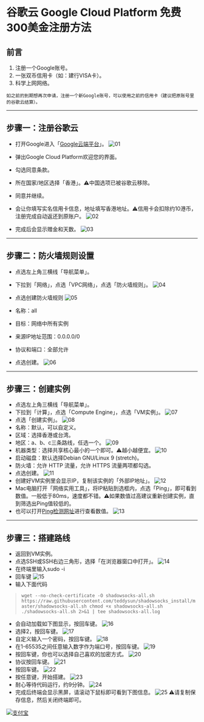 # 谷歌云 Google Cloud Platform 免费300美金注册方法
## 前言
1. 注册一个Google账号。
2. 一张双币信用卡（如：建行VISA卡）。
3. 科学上网网络。
```
如之前的到期想再次申请，注册一个新Google账号，可以使用之前的信用卡（建议把原账号里的谷歌云结算）。
```
---
## 步骤一：注册谷歌云
* 打开Google进入「[Google云端平台](https://console.cloud.google.com/home/dashboard?project=resolute-vault-248504&hl=zh-CN)」。
![01](https://github.com/masonvip/GCP/blob/master/readme.md/01.png?raw=true)

* 弹出Google Cloud Platform欢迎您的界面。
* 勾选同意条款。
* 所在国家/地区选择「香港」。⚠️中国选项已被谷歌云移除。
* 同意并继续。
* 会让你填写实名信用卡信息，地址填写香港地址。⚠️信用卡会扣除约10港币，注册完成自动返还到原账户。
![02](https://github.com/masonvip/GCP/blob/master/readme.md/02.png?raw=true)

* 完成后会显示赠金和天数。
![03](https://github.com/masonvip/GCP/blob/master/readme.md/03.png?raw=true)

---
## 步骤二：防火墙规则设置
* 点选左上角三横线「导航菜单」。
* 下拉到「网络」，点选「VPC网络」，点选「防火墙规则」。
![04](https://github.com/masonvip/GCP/blob/master/readme.md/04.png?raw=true)

* 点选创建防火墙规则
![05](https://github.com/masonvip/GCP/blob/master/readme.md/05.png?raw=true)
* 名称：all
* 目标：网络中所有实例
* 来源IP地址范围：0.0.0.0/0
* 协议和端口：全部允许
* 点选创建。
![06](https://github.com/masonvip/GCP/blob/master/readme.md/06.png?raw=true)
---
## 步骤三：创建实例
* 点选左上角三横线「导航菜单」。
* 下拉到「计算」，点选「Compute Engine」，点选「VM实例」。
![07](https://github.com/masonvip/GCP/blob/master/readme.md/07.png?raw=true)
* 点选「创建实例」。
![08](https://github.com/masonvip/GCP/blob/master/readme.md/08.png?raw=true)
* 名称：默认，可以自定义。
* 区域：选择香港或台湾。
* 地区：a、b、c三条路线，任选一个。
![09](https://github.com/masonvip/GCP/blob/master/readme.md/09.png?raw=true)
* 机器类型：选择共享核心最小的一个即可。⚠️越小越便宜。
![10](https://github.com/masonvip/GCP/blob/master/readme.md/10.png?raw=true)
* 启动磁盘：默认选择Debian GNU/Linux 9 (stretch)。
* 防火墙：允许 HTTP 流量，允许 HTTPS 流量两项都勾选。
* 点选创建。
![11](https://github.com/masonvip/GCP/blob/master/readme.md/11.png?raw=true)
* 创建好VM实例里会显示IP，复制该实例的「外部IP地址」。
![12](https://github.com/masonvip/GCP/blob/master/readme.md/12.png?raw=true)
* Mac电脑打开「网络实用工具」，将IP粘贴到选框内，点选「Ping」，即可看到数值。一般低于80ms，速度都不错。⚠️如果数值过高建议重新创建实例，直到筛选出Ping值较低的。
* 也可以打开[Ping检测网址](http://ping.chinaz.com/)进行查看数值。
![13](https://github.com/masonvip/GCP/blob/master/readme.md/13.png?raw=true)
---
## 步骤三：搭建路线
* 返回到VM实例。
* 点选SSH或SSH右边三角形，选择「在浏览器窗口中打开」。
![14](https://github.com/masonvip/GCP/blob/master/readme.md/14.png?raw=true)
* 在终端里输入sudo -i
* 回车键
![15](https://github.com/masonvip/GCP/blob/master/readme.md/15.png?raw=true)
* 输入下面代码
>`wget --no-check-certificate -O shadowsocks-all.sh https://raw.githubusercontent.com/teddysun/shadowsocks_install/master/shadowsocks-all.sh
chmod +x shadowsocks-all.sh
./shadowsocks-all.sh 2>&1 | tee shadowsocks-all.log`
* 会自动加载如下图显示，按回车键。
![16](https://github.com/masonvip/GCP/blob/master/readme.md/16.png?raw=true)
* 选择2，按回车键。
![17](https://github.com/masonvip/GCP/blob/master/readme.md/17.png?raw=true)
* 自定义输入一个密码，按回车键。
![18](https://github.com/masonvip/GCP/blob/master/readme.md/18.png?raw=true)
* 在1-65535之间任意输入数字作为端口号，按回车键。
![19](https://github.com/masonvip/GCP/blob/master/readme.md/19.png?raw=true)
* 按回车键，你也可以选择自己喜欢的加密方式。
![20](https://github.com/masonvip/GCP/blob/master/readme.md/20.png?raw=true)
* 协议按回车键。
![21](https://github.com/masonvip/GCP/blob/master/readme.md/21.png?raw=true)
* 按回车键。
![22](https://github.com/masonvip/GCP/blob/master/readme.md/22.png?raw=true)
* 按任意键，开始搭建。
![23](https://github.com/masonvip/GCP/blob/master/readme.md/23.png?raw=true)
* 耐心等待代码运行，约9分钟。
![24](https://github.com/masonvip/GCP/blob/master/readme.md/24.png?raw=true)
* 完成后终端会显示黑屏，请滚动下鼠标即可看到下图信息。
![25](https://github.com/masonvip/GCP/blob/master/readme.md/25.png?raw=true)
⚠️请复制保存信息，然后关闭终端即可。

[![支付宝](https://rawcdn.githack.com/masonvip/masonvip.github.io/18ae48780713dafb6da43fb13fd869429e648d37/file01/支付宝.svg)](https://github.com/masonvip/masonvip.github.io/blob/master/file01/%E6%94%AF%E4%BB%98%E5%AE%9D.JPG)
